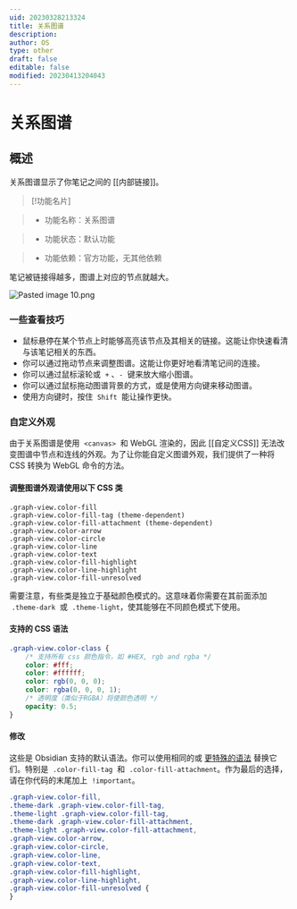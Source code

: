 ```yaml
---
uid: 20230328213324
title: 关系图谱
description: 
author: OS
type: other
draft: false
editable: false
modified: 20230413204043
---
```


# 关系图谱

## 概述

关系图谱显示了你笔记之间的 [[内部链接]]。

> [!功能名片]

> - 功能名称：关系图谱

> - 功能状态：默认功能

> - 功能依赖：官方功能，无其他依赖

笔记被链接得越多，图谱上对应的节点就越大。

![Pasted image 10.png](https://publish-01.obsidian.md/access/cf01a21839823cd6cbe18031acf708c0/%E9%99%84%E4%BB%B6/Pasted%20image%2010.png)

### 一些查看技巧

- 鼠标悬停在某个节点上时能够高亮该节点及其相关的链接。这能让你快速看清与该笔记相关的东西。
- 你可以通过拖动节点来调整图谱。这能让你更好地看清笔记间的连接。
- 你可以通过鼠标滚轮或  `+` 、`-`  键来放大缩小图谱。
- 你可以通过鼠标拖动图谱背景的方式，或是使用方向键来移动图谱。
- 使用方向键时，按住  `Shift`  能让操作更快。

### 自定义外观

由于关系图谱是使用  `<canvas>`  和 WebGL 渲染的，因此 [[自定义CSS]] 无法改变图谱中节点和连线的外观。为了让你能自定义图谱外观，我们提供了一种将 CSS 转换为 WebGL 命令的方法。

#### 调整图谱外观请使用以下 CSS 类

```
.graph-view.color-fill
.graph-view.color-fill-tag (theme-dependent)
.graph-view.color-fill-attachment (theme-dependent)
.graph-view.color-arrow
.graph-view.color-circle
.graph-view.color-line
.graph-view.color-text
.graph-view.color-fill-highlight
.graph-view.color-line-highlight
.graph-view.color-fill-unresolved
```

需要注意，有些类是独立于基础颜色模式的。这意味着你需要在其前面添加  `.theme-dark`  或  `.theme-light`，使其能够在不同颜色模式下使用。

#### 支持的 CSS 语法

```css
.graph-view.color-class {
    /* 支持所有 css 颜色指令，如 #HEX, rgb and rgba */
    color: #fff;
    color: #ffffff;
    color: rgb(0, 0, 0);
    color: rgba(0, 0, 0, 1);
    /* 透明度（类似于RGBA）将使颜色透明 */
    opacity: 0.5;
}
```

#### 修改

这些是 Obsidian 支持的默认语法。你可以使用相同的或 [更特殊的语法](https://developer.mozilla.org/en-US/docs/Web/CSS/Specificity) 替换它们。特别是  `.color-fill-tag`  和  `.color-fill-attachment`。作为最后的选择，请在你代码的末尾加上  `!important`。

```css
.graph-view.color-fill,
.theme-dark .graph-view.color-fill-tag,
.theme-light .graph-view.color-fill-tag,
.theme-dark .graph-view.color-fill-attachment,
.theme-light .graph-view.color-fill-attachment,
.graph-view.color-arrow,
.graph-view.color-circle,
.graph-view.color-line,
.graph-view.color-text,
.graph-view.color-fill-highlight,
.graph-view.color-line-highlight,
.graph-view.color-fill-unresolved {
}
```